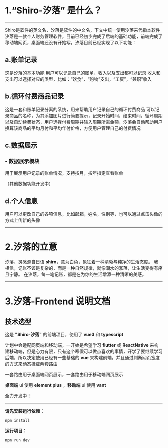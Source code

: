 # 1.“Shiro-汐落” 是什么？

---

Shiro是软件的英文名，汐落是软件的中文名，下文中统一使用汐落来代指本软件
汐落是一款个人财务管理软件，目前已经初步完成了后端的基础功能，前端完成了移动端网页，桌面端还没有开始写，汐落目前已经实现了以下功能：

## a.账单记录

这是汐落的基本功能 用户可以记录自己的账单，收入以及支出都可以记录 收入和支出可以选择对应的类型，比如：“饮食”，“购物”支出，“工资”，“兼职”收入

## b.循环付费商品记录

这是一套和账单记录分离的系统，用来帮助用户记录自己的循环付费商品 可以记录商品的名称，为其添加图片进行简要提示，记录开始时间，结束时间，循环周期以及自动续费状态，用户选择付费周期并输入周期所需金额，汐落会自动帮助用户换算该商品的平均月付和平均年付价格，方便用户管理自己的付费情况

## c.数据展示

### - 数据展示模块

用于展示用户记录的账单情况，支持按月，按年指定查看账单

（其他数据功能开发中）

## d.个人信息

用户可以更改自己的各项信息，比如邮箱，姓名，性别等，也可以通过点击头像的方式上传新的头像



---

# 2.汐落的立意

汐落，灵感源自日语 **shiro**，意为白色，象征着一种清晰与纯净的生活态度。 我相信，记账不该是复杂的，而是一种自然规律，就像潮水的涨落，让生活变得有序且宁静。 在汐落，每一笔记账，都是在为你的生活增添一种清晰的美感。

---

# 3.汐落-Frontend 说明文档

## 技术选型

这是 **"Shiro-汐落"** 的前端项目，使用了 **vue3** 和 **typescript**

计划中会适配网页端和移动端，一开始是希望学习 **flutter** 或 **ReactNative** 来构建移动端，但是心力有限，只有这个寒假可以做点喜欢的事情，开学了要继续学习后端，所以决定使用已经有一些基础的 **vue** 来构建前端，并且通过判断网页宽度的方式来动态挂载两套路由

一套路由用于桌面端网页展示，一套路由用于移动端网页展示

**桌面端** ui 使用 **element plus** ，**移动端** ui 使用 **vant**

全力开发中！

---

**请先安装运行依赖：**

```sh
npm install
```

**运行项目：**

```sh
npm run dev
```
